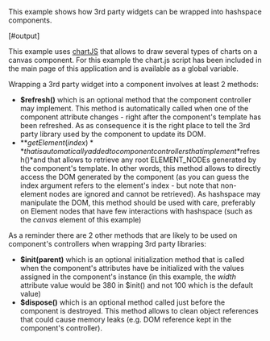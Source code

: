 This example shows how 3rd party widgets can be wrapped into hashspace components.

[#output]

This example uses [chartJS] that allows to draw several types of charts on a canvas component. For this example the chart.js script has been included in the main page of this application and is available as a global variable.

Wrapping a 3rd party widget into a component involves at least 2 methods:

 - **$refresh()** which is an optional method that the component controller may implement. This method is automatically called when one of the component attribute changes - right after the component's template has been refreshed. As as consequence it is the right place to tell the 3rd party library used by the component to update its DOM.
 - **$getElement(index)** that is automatically added to component controllers that implement *$refresh()*and that allows to retrieve any root ELEMENT_NODEs generated by the component's template. In other words, this method allows to directly access the DOM generated by the component (as you can guess the index argument refers to the element's index - but note that non-element nodes are ignored and cannot be retrieved). As hashspace may manipulate the DOM, this method should be used with care, preferably on Element nodes that have few interactions with hashspace (such as the *canvas* element of this example)

As a reminder there are 2 other methods that are likely to be used on component's controllers when wrapping 3rd party libraries:

 - **$init(parent)** which is an optional initialization method that is called when the component's attributes have be initialized with the values assigned in the component's instance (in this example, the *width* attribute value would be 380 in $init() and not 100 which is the default value)
 - **$dispose()** which is an optional method called just before the component is destroyed. This method allows to clean object references that could cause memory leaks (e.g. DOM reference kept in the component's controller).

[chartJS]: chartjs.org
